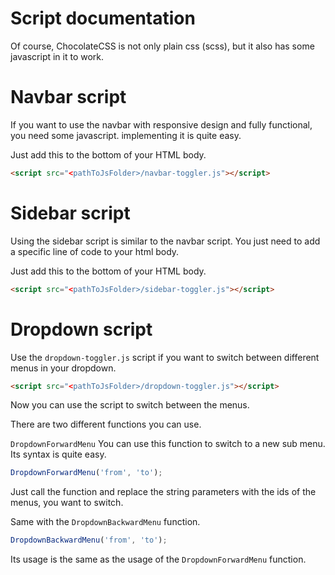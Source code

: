 # Script documentation

Of course, ChocolateCSS is not only plain css (scss), but it also has some javascript in it to work.

# Navbar script

If you want to use the navbar with responsive design and fully functional, you need some javascript. implementing it is quite easy.

Just add this to the bottom of your HTML body.

```html
<script src="<pathToJsFolder>/navbar-toggler.js"></script>
```

# Sidebar script

Using the sidebar script is similar to the navbar script.
You just need to add a specific line of code to your html body.

Just add this to the bottom of your HTML body.

```html
<script src="<pathToJsFolder>/sidebar-toggler.js"></script>
```

# Dropdown script

Use the `dropdown-toggler.js` script if you want to switch between different menus in your dropdown.

```html
<script src="<pathToJsFolder>/dropdown-toggler.js"></script>
```

Now you can use the script to switch between the menus.

There are two different functions you can use.

`DropdownForwardMenu`
You can use this function to switch to a new sub menu.
Its syntax is quite easy.
```js
DropdownForwardMenu('from', 'to');
```
Just call the function and replace the string parameters with the ids of the menus, you want to switch.

Same with the `DropdownBackwardMenu` function.

```js
DropdownBackwardMenu('from', 'to');
```

Its usage is the same as the usage of the `DropdownForwardMenu` function.